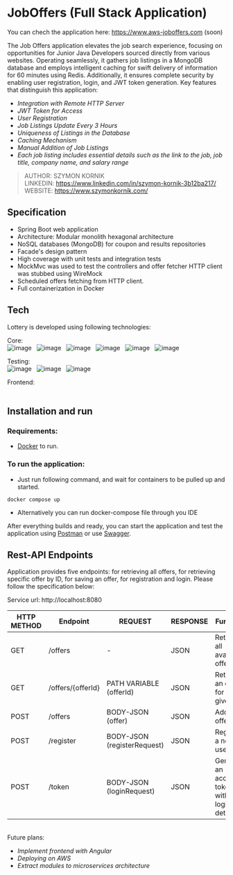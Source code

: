 # JobOffers (Full Stack Application)

You can chech the application here: https://www.aws-joboffers.com (soon)

The Job Offers application elevates the job search experience, focusing on opportunities for Junior Java Developers sourced directly from various websites. Operating seamlessly, it gathers job listings in a MongoDB database and employs intelligent caching for swift delivery of information for 60 minutes using Redis. Additionally, it ensures complete security by enabling user registration, login, and JWT token generation. Key features that distinguish this application:
- *Integration with Remote HTTP Server*
- *JWT Token for Access*
- *User Registration*
- *Job Listings Update Every 3 Hours*
- *Uniqueness of Listings in the Database*
- *Caching Mechanism*
- *Manual Addition of Job Listings*
- *Each job listing includes essential details such as the link to the job, job title, company name, and salary range*


> AUTHOR: SZYMON KORNIK <br>
> LINKEDIN: https://www.linkedin.com/in/szymon-kornik-3b12ba217/ <br>
> WEBSITE: https://www.szymonkornik.com/ <br>

## Specification

- Spring Boot web application
- Architecture: Modular monolith hexagonal architecture 
- NoSQL databases (MongoDB) for coupon and results repositories
- Facade's design pattern
- High coverage with unit tests and integration tests
- MockMvc was used to test the controllers and offer fetcher HTTP client was stubbed using WireMock
- Scheduled offers fetching from HTTP client.
- Full containerization in Docker

## Tech

Lottery is developed using following technologies: <br>

Core: <br>
![image](https://img.shields.io/badge/17-Java-orange?style=for-the-badge) &nbsp;
![image](https://img.shields.io/badge/apache_maven-C71A36?style=for-the-badge&logo=apachemaven&logoColor=white) &nbsp;
![image](https://img.shields.io/badge/Spring_Boot-F2F4F9?style=for-the-badge&logo=spring) &nbsp;
![image](https://img.shields.io/badge/MongoDB-4EA94B?style=for-the-badge&logo=mongodb&logoColor=white) &nbsp;
![image](https://img.shields.io/badge/redis-%23DD0031.svg?&style=for-the-badge&logo=redis&logoColor=white) &nbsp;
![image](https://img.shields.io/badge/Docker-2CA5E0?style=for-the-badge&logo=docker&logoColor=white) &nbsp;

Testing:<br>
![image](https://img.shields.io/badge/Junit5-25A162?style=for-the-badge&logo=junit5&logoColor=white) &nbsp;
![image](https://img.shields.io/badge/Mockito-78A641?style=for-the-badge) &nbsp;
![image](https://img.shields.io/badge/Testcontainers-9B489A?style=for-the-badge) &nbsp;

Frontend:<br>
<img src="https://img.shields.io/badge/angular-%23DD0031.svg?style=for-the-badge&logo=angular&logoColor=white" alt=""> &nbsp;
<img src="https://img.shields.io/badge/HTML5-E34F26?style=for-the-badge&logo=html5&logoColor=white" alt=""> &nbsp;
<img src="https://img.shields.io/badge/CSS3-1572B6?style=for-the-badge&logo=css3&logoColor=white" alt=""> &nbsp;


## Installation and run

### Requirements:
- [Docker](https://www.docker.com/products/docker-desktop/) to run.

### To run the application:
- Just run following command, and wait for containers to be pulled up and started.

``
docker compose up
``

- Alternatively you can run docker-compose file through you IDE

After everything builds and ready, you can start the application and test the application using [Postman](https://www.postman.com/) 
or use <a href="http://localhost:8080/swagger-ui/index.html#/">Swagger</a>.


## Rest-API Endpoints

Application provides five endpoints: for retrieving all offers, for retrieving specific offer by ID, for saving an offer, for registration and login. Please follow the specification below:

Service url: http://localhost:8080

| HTTP METHOD | Endpoint           |          REQUEST            |   RESPONSE   |                 Function                    |
|-------------|--------------------|-----------------------------|--------------|---------------------------------------------|
| GET         |  /offers           |              -              |     JSON     | Retrieve all available offers               |
| GET         |  /offers/{offerId} |   PATH VARIABLE (offerId)   |     JSON     | Retrieve an offer for a given ID            |
| POST        |  /offers           |      BODY-JSON (offer)      |     JSON     | Add new offer                               |
| POST        |  /register         | BODY-JSON (registerRequest) |     JSON     | Register a new user                         |
| POST        |  /token            |  BODY-JSON (loginRequest)   |     JSON     | Generate an access token with login details |

<br>
Future plans:

- *Implement frontend with Angular*
- *Deploying on AWS*
- *Extract modules to microservices architecture*
